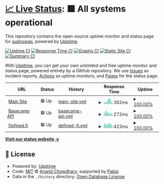 # [📈 Live Status](https://sudoswap.github.io/status_basecamp_wtf): <!--live status--> **🟩 All systems operational**

This repository contains the open-source uptime monitor and status page for [sudoswap](https://sudoswap.github.io/status_basecamp_wtf), powered by [Upptime](https://github.com/upptime/upptime).

[![Uptime CI](https://github.com/sudoswap/status_basecamp_wtf/workflows/Uptime%20CI/badge.svg)](https://github.com/sudoswap/status_basecamp_wtf/actions?query=workflow%3A%22Uptime+CI%22)
[![Response Time CI](https://github.com/sudoswap/status_basecamp_wtf/workflows/Response%20Time%20CI/badge.svg)](https://github.com/sudoswap/status_basecamp_wtf/actions?query=workflow%3A%22Response+Time+CI%22)
[![Graphs CI](https://github.com/sudoswap/status_basecamp_wtf/workflows/Graphs%20CI/badge.svg)](https://github.com/sudoswap/status_basecamp_wtf/actions?query=workflow%3A%22Graphs+CI%22)
[![Static Site CI](https://github.com/sudoswap/status_basecamp_wtf/workflows/Static%20Site%20CI/badge.svg)](https://github.com/sudoswap/status_basecamp_wtf/actions?query=workflow%3A%22Static+Site+CI%22)
[![Summary CI](https://github.com/sudoswap/status_basecamp_wtf/workflows/Summary%20CI/badge.svg)](https://github.com/sudoswap/status_basecamp_wtf/actions?query=workflow%3A%22Summary+CI%22)

With [Upptime](https://upptime.js.org), you can get your own unlimited and free uptime monitor and status page, powered entirely by a GitHub repository. We use [Issues](https://github.com/sudoswap/status_basecamp_wtf/issues) as incident reports, [Actions](https://github.com/sudoswap/status_basecamp_wtf/actions) as uptime monitors, and [Pages](https://sudoswap.github.io/status_basecamp_wtf) for the status page.

<!--start: status pages-->
<!-- This summary is generated by Upptime (https://github.com/upptime/upptime) -->
<!-- Do not edit this manually, your changes will be overwritten -->
<!-- prettier-ignore -->
| URL | Status | History | Response Time | Uptime |
| --- | ------ | ------- | ------------- | ------ |
| <img alt="" src="https://icons.duckduckgo.com/ip3/basecamp.wtf.ico" height="13"> [Main Site](https://basecamp.wtf) | 🟩 Up | [main-site.yml](https://github.com/sudoswap/status_basecamp_wtf/commits/HEAD/history/main-site.yml) | <details><summary><img alt="Response time graph" src="./graphs/main-site/response-time-week.png" height="20"> 362ms</summary><br><a href="https://status.basecamp.wtf/history/main-site"><img alt="Response time 348" src="https://img.shields.io/endpoint?url=https%3A%2F%2Fraw.githubusercontent.com%2Fsudoswap%2Fstatus_basecamp_wtf%2FHEAD%2Fapi%2Fmain-site%2Fresponse-time.json"></a><br><a href="https://status.basecamp.wtf/history/main-site"><img alt="24-hour response time 665" src="https://img.shields.io/endpoint?url=https%3A%2F%2Fraw.githubusercontent.com%2Fsudoswap%2Fstatus_basecamp_wtf%2FHEAD%2Fapi%2Fmain-site%2Fresponse-time-day.json"></a><br><a href="https://status.basecamp.wtf/history/main-site"><img alt="7-day response time 362" src="https://img.shields.io/endpoint?url=https%3A%2F%2Fraw.githubusercontent.com%2Fsudoswap%2Fstatus_basecamp_wtf%2FHEAD%2Fapi%2Fmain-site%2Fresponse-time-week.json"></a><br><a href="https://status.basecamp.wtf/history/main-site"><img alt="30-day response time 403" src="https://img.shields.io/endpoint?url=https%3A%2F%2Fraw.githubusercontent.com%2Fsudoswap%2Fstatus_basecamp_wtf%2FHEAD%2Fapi%2Fmain-site%2Fresponse-time-month.json"></a><br><a href="https://status.basecamp.wtf/history/main-site"><img alt="1-year response time 348" src="https://img.shields.io/endpoint?url=https%3A%2F%2Fraw.githubusercontent.com%2Fsudoswap%2Fstatus_basecamp_wtf%2FHEAD%2Fapi%2Fmain-site%2Fresponse-time-year.json"></a></details> | <details><summary><a href="https://status.basecamp.wtf/history/main-site">100.00%</a></summary><a href="https://status.basecamp.wtf/history/main-site"><img alt="All-time uptime 100.00%" src="https://img.shields.io/endpoint?url=https%3A%2F%2Fraw.githubusercontent.com%2Fsudoswap%2Fstatus_basecamp_wtf%2FHEAD%2Fapi%2Fmain-site%2Fuptime.json"></a><br><a href="https://status.basecamp.wtf/history/main-site"><img alt="24-hour uptime 100.00%" src="https://img.shields.io/endpoint?url=https%3A%2F%2Fraw.githubusercontent.com%2Fsudoswap%2Fstatus_basecamp_wtf%2FHEAD%2Fapi%2Fmain-site%2Fuptime-day.json"></a><br><a href="https://status.basecamp.wtf/history/main-site"><img alt="7-day uptime 100.00%" src="https://img.shields.io/endpoint?url=https%3A%2F%2Fraw.githubusercontent.com%2Fsudoswap%2Fstatus_basecamp_wtf%2FHEAD%2Fapi%2Fmain-site%2Fuptime-week.json"></a><br><a href="https://status.basecamp.wtf/history/main-site"><img alt="30-day uptime 100.00%" src="https://img.shields.io/endpoint?url=https%3A%2F%2Fraw.githubusercontent.com%2Fsudoswap%2Fstatus_basecamp_wtf%2FHEAD%2Fapi%2Fmain-site%2Fuptime-month.json"></a><br><a href="https://status.basecamp.wtf/history/main-site"><img alt="1-year uptime 100.00%" src="https://img.shields.io/endpoint?url=https%3A%2F%2Fraw.githubusercontent.com%2Fsudoswap%2Fstatus_basecamp_wtf%2FHEAD%2Fapi%2Fmain-site%2Fuptime-year.json"></a></details>
| <img alt="" src="https://icons.duckduckgo.com/ip3/api.basecamp.wtf.ico" height="13"> [Basecamp API](https://api.basecamp.wtf/stats/platform) | 🟩 Up | [basecamp-api.yml](https://github.com/sudoswap/status_basecamp_wtf/commits/HEAD/history/basecamp-api.yml) | <details><summary><img alt="Response time graph" src="./graphs/basecamp-api/response-time-week.png" height="20"> 272ms</summary><br><a href="https://status.basecamp.wtf/history/basecamp-api"><img alt="Response time 355" src="https://img.shields.io/endpoint?url=https%3A%2F%2Fraw.githubusercontent.com%2Fsudoswap%2Fstatus_basecamp_wtf%2FHEAD%2Fapi%2Fbasecamp-api%2Fresponse-time.json"></a><br><a href="https://status.basecamp.wtf/history/basecamp-api"><img alt="24-hour response time 522" src="https://img.shields.io/endpoint?url=https%3A%2F%2Fraw.githubusercontent.com%2Fsudoswap%2Fstatus_basecamp_wtf%2FHEAD%2Fapi%2Fbasecamp-api%2Fresponse-time-day.json"></a><br><a href="https://status.basecamp.wtf/history/basecamp-api"><img alt="7-day response time 272" src="https://img.shields.io/endpoint?url=https%3A%2F%2Fraw.githubusercontent.com%2Fsudoswap%2Fstatus_basecamp_wtf%2FHEAD%2Fapi%2Fbasecamp-api%2Fresponse-time-week.json"></a><br><a href="https://status.basecamp.wtf/history/basecamp-api"><img alt="30-day response time 389" src="https://img.shields.io/endpoint?url=https%3A%2F%2Fraw.githubusercontent.com%2Fsudoswap%2Fstatus_basecamp_wtf%2FHEAD%2Fapi%2Fbasecamp-api%2Fresponse-time-month.json"></a><br><a href="https://status.basecamp.wtf/history/basecamp-api"><img alt="1-year response time 355" src="https://img.shields.io/endpoint?url=https%3A%2F%2Fraw.githubusercontent.com%2Fsudoswap%2Fstatus_basecamp_wtf%2FHEAD%2Fapi%2Fbasecamp-api%2Fresponse-time-year.json"></a></details> | <details><summary><a href="https://status.basecamp.wtf/history/basecamp-api">100.00%</a></summary><a href="https://status.basecamp.wtf/history/basecamp-api"><img alt="All-time uptime 99.57%" src="https://img.shields.io/endpoint?url=https%3A%2F%2Fraw.githubusercontent.com%2Fsudoswap%2Fstatus_basecamp_wtf%2FHEAD%2Fapi%2Fbasecamp-api%2Fuptime.json"></a><br><a href="https://status.basecamp.wtf/history/basecamp-api"><img alt="24-hour uptime 100.00%" src="https://img.shields.io/endpoint?url=https%3A%2F%2Fraw.githubusercontent.com%2Fsudoswap%2Fstatus_basecamp_wtf%2FHEAD%2Fapi%2Fbasecamp-api%2Fuptime-day.json"></a><br><a href="https://status.basecamp.wtf/history/basecamp-api"><img alt="7-day uptime 100.00%" src="https://img.shields.io/endpoint?url=https%3A%2F%2Fraw.githubusercontent.com%2Fsudoswap%2Fstatus_basecamp_wtf%2FHEAD%2Fapi%2Fbasecamp-api%2Fuptime-week.json"></a><br><a href="https://status.basecamp.wtf/history/basecamp-api"><img alt="30-day uptime 99.98%" src="https://img.shields.io/endpoint?url=https%3A%2F%2Fraw.githubusercontent.com%2Fsudoswap%2Fstatus_basecamp_wtf%2FHEAD%2Fapi%2Fbasecamp-api%2Fuptime-month.json"></a><br><a href="https://status.basecamp.wtf/history/basecamp-api"><img alt="1-year uptime 99.57%" src="https://img.shields.io/endpoint?url=https%3A%2F%2Fraw.githubusercontent.com%2Fsudoswap%2Fstatus_basecamp_wtf%2FHEAD%2Fapi%2Fbasecamp-api%2Fuptime-year.json"></a></details>
| <img alt="" src="https://icons.duckduckgo.com/ip3/graph.codex.io.ico" height="13"> [Defined.fi](https://graph.codex.io/graphql) | 🟩 Up | [defined-fi.yml](https://github.com/sudoswap/status_basecamp_wtf/commits/HEAD/history/defined-fi.yml) | <details><summary><img alt="Response time graph" src="./graphs/defined-fi/response-time-week.png" height="20"> 423ms</summary><br><a href="https://status.basecamp.wtf/history/defined-fi"><img alt="Response time 358" src="https://img.shields.io/endpoint?url=https%3A%2F%2Fraw.githubusercontent.com%2Fsudoswap%2Fstatus_basecamp_wtf%2FHEAD%2Fapi%2Fdefined-fi%2Fresponse-time.json"></a><br><a href="https://status.basecamp.wtf/history/defined-fi"><img alt="24-hour response time 163" src="https://img.shields.io/endpoint?url=https%3A%2F%2Fraw.githubusercontent.com%2Fsudoswap%2Fstatus_basecamp_wtf%2FHEAD%2Fapi%2Fdefined-fi%2Fresponse-time-day.json"></a><br><a href="https://status.basecamp.wtf/history/defined-fi"><img alt="7-day response time 423" src="https://img.shields.io/endpoint?url=https%3A%2F%2Fraw.githubusercontent.com%2Fsudoswap%2Fstatus_basecamp_wtf%2FHEAD%2Fapi%2Fdefined-fi%2Fresponse-time-week.json"></a><br><a href="https://status.basecamp.wtf/history/defined-fi"><img alt="30-day response time 345" src="https://img.shields.io/endpoint?url=https%3A%2F%2Fraw.githubusercontent.com%2Fsudoswap%2Fstatus_basecamp_wtf%2FHEAD%2Fapi%2Fdefined-fi%2Fresponse-time-month.json"></a><br><a href="https://status.basecamp.wtf/history/defined-fi"><img alt="1-year response time 358" src="https://img.shields.io/endpoint?url=https%3A%2F%2Fraw.githubusercontent.com%2Fsudoswap%2Fstatus_basecamp_wtf%2FHEAD%2Fapi%2Fdefined-fi%2Fresponse-time-year.json"></a></details> | <details><summary><a href="https://status.basecamp.wtf/history/defined-fi">100.00%</a></summary><a href="https://status.basecamp.wtf/history/defined-fi"><img alt="All-time uptime 99.99%" src="https://img.shields.io/endpoint?url=https%3A%2F%2Fraw.githubusercontent.com%2Fsudoswap%2Fstatus_basecamp_wtf%2FHEAD%2Fapi%2Fdefined-fi%2Fuptime.json"></a><br><a href="https://status.basecamp.wtf/history/defined-fi"><img alt="24-hour uptime 100.00%" src="https://img.shields.io/endpoint?url=https%3A%2F%2Fraw.githubusercontent.com%2Fsudoswap%2Fstatus_basecamp_wtf%2FHEAD%2Fapi%2Fdefined-fi%2Fuptime-day.json"></a><br><a href="https://status.basecamp.wtf/history/defined-fi"><img alt="7-day uptime 100.00%" src="https://img.shields.io/endpoint?url=https%3A%2F%2Fraw.githubusercontent.com%2Fsudoswap%2Fstatus_basecamp_wtf%2FHEAD%2Fapi%2Fdefined-fi%2Fuptime-week.json"></a><br><a href="https://status.basecamp.wtf/history/defined-fi"><img alt="30-day uptime 100.00%" src="https://img.shields.io/endpoint?url=https%3A%2F%2Fraw.githubusercontent.com%2Fsudoswap%2Fstatus_basecamp_wtf%2FHEAD%2Fapi%2Fdefined-fi%2Fuptime-month.json"></a><br><a href="https://status.basecamp.wtf/history/defined-fi"><img alt="1-year uptime 99.99%" src="https://img.shields.io/endpoint?url=https%3A%2F%2Fraw.githubusercontent.com%2Fsudoswap%2Fstatus_basecamp_wtf%2FHEAD%2Fapi%2Fdefined-fi%2Fuptime-year.json"></a></details>

<!--end: status pages-->

[**Visit our status website →**](https://sudoswap.github.io/status_basecamp_wtf)

## 📄 License

- Powered by: [Upptime](https://github.com/upptime/upptime)
- Code: [MIT](./LICENSE) © [Anand Chowdhary](https://anandchowdhary.com), supported by [Pabio](https://pabio.com)
- Data in the `./history` directory: [Open Database License](https://opendatacommons.org/licenses/odbl/1-0/)
